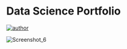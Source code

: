 # Data Science Portfolio

[![author](https://img.shields.io/badge/author-feliperoll-purple.svg)](https://www.linkedin.com/in/felipe-roll/)

![Screenshot_6](https://github.com/FelipeLRoll/portifolio/assets/154685092/6e7bc906-62e3-4dbc-90b0-8981e897701b)
